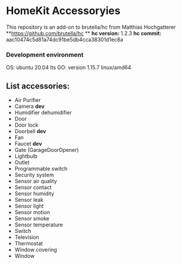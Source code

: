 # HomeKit  Accessoryies
This repository is an add-on to brutella/hc from Matthias Hochgatterer
**https://github.com/brutella/hc **
**hc version:** 1.2.3
**hc commit:** aac10474c5d81a74dc91be5db4cca38301d1ec8a

### Development environment
OS: ubuntu 20.04 lts
GO: version 1.15.7 linux/amd64

## List accessories:
- Air Purifier
- Camera **dev**
- Humidifier dehumidifier
- Door
- Door lock
- Doorbell **dev**
- Fan
- Faucet **dev**
- Gate (GarageDoorOpener)
- Lightbulb
- Outlet
- Programmable switch
- Security system
- Sensor air quality
- Sensor contact
- Sensor humidity
- Sensor leak
- Sensor light
- Sensor motion
- Sensor smoke
- Sensor temperature
- Switch
- Television
- Thermostat
- Window covering
- Window